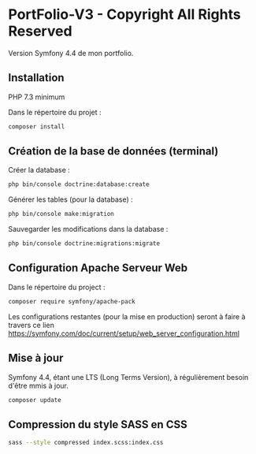 # PortFolio-V3 - Copyright All Rights Reserved

Version Symfony 4.4 de mon portfolio.

## Installation

PHP 7.3 minimum

Dans le répertoire du projet : 

```bash
composer install
```

## Création de la base de données (terminal)

Créer la database :
```bash
php bin/console doctrine:database:create
```


Générer les tables (pour la database) :
```bash
php bin/console make:migration
```


Sauvegarder les modifications dans la database :
```bash
php bin/console doctrine:migrations:migrate
```


## Configuration Apache Serveur Web

Dans le répertoire du project :
```bash
composer require symfony/apache-pack
```

Les configurations restantes (pour la mise en production) seront à faire à travers ce lien https://symfony.com/doc/current/setup/web_server_configuration.html

## Mise à jour

Symfony 4.4, étant une LTS (Long Terms Version), à régulièrement besoin d'être mmis à jour.
```bash
composer update
```

## Compression du style SASS en CSS
```bash
sass --style compressed index.scss:index.css
```